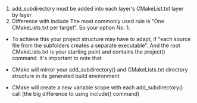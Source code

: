 1. add_subdirectory must be added into each layer's CMakeList.txt layer by layer
2. Difference with include
The most commonly used rule is "One CMakeLists.txt per target". So your option No. 1.

* To achieve this your project structure may have to adapt, if "each source file from the subfolders creates a separate executable". And the root CMakeLists.txt is your starting point and contains the project() command. It's important to note that

* CMake will mirror your add_subdirectory() and CMakeLists.txt directory structure in its generated build environment
* CMake will create a new variable scope with each add_subdirectory() call (the big difference to using include() command)
